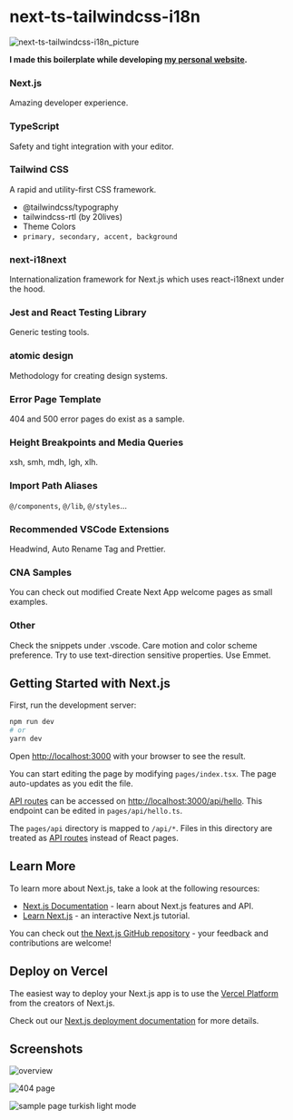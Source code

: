 # next-ts-tailwindcss-i18n
![next-ts-tailwindcss-i18n_picture](https://user-images.githubusercontent.com/34271483/143013818-25d6150b-55ab-4945-89c8-1c9334c5f227.png)

**I made this boilerplate while developing [my personal website](https://berkekaragoz.com).**

### Next.js

Amazing developer experience.

### TypeScript

Safety and tight integration with your editor.

### Tailwind CSS

A rapid and utility-first CSS framework.

- @tailwindcss/typography
- tailwindcss-rtl (by 20lives)
- Theme Colors
- `primary, secondary, accent, background`

### next-i18next

Internationalization framework for Next.js which uses react-i18next under the hood.

### Jest and React Testing Library

Generic testing tools.

### atomic design

Methodology for creating design systems.

### Error Page Template

404 and 500 error pages do exist as a sample.

### Height Breakpoints and Media Queries

xsh, smh, mdh, lgh, xlh.

### Import Path Aliases

`@/components`, `@/lib`, `@/styles`...

### Recommended VSCode Extensions

Headwind, Auto Rename Tag and Prettier.

### CNA Samples

You can check out modified Create Next App welcome pages as small examples.

### Other

Check the snippets under .vscode.
Care motion and color scheme preference.
Try to use text-direction sensitive properties.
Use Emmet.

## Getting Started with Next.js

First, run the development server:

```bash
npm run dev
# or
yarn dev
```

Open [http://localhost:3000](http://localhost:3000) with your browser to see the result.

You can start editing the page by modifying `pages/index.tsx`. The page auto-updates as you edit the file.

[API routes](https://nextjs.org/docs/api-routes/introduction) can be accessed on [http://localhost:3000/api/hello](http://localhost:3000/api/hello). This endpoint can be edited in `pages/api/hello.ts`.

The `pages/api` directory is mapped to `/api/*`. Files in this directory are treated as [API routes](https://nextjs.org/docs/api-routes/introduction) instead of React pages.

## Learn More

To learn more about Next.js, take a look at the following resources:

- [Next.js Documentation](https://nextjs.org/docs) - learn about Next.js features and API.
- [Learn Next.js](https://nextjs.org/learn) - an interactive Next.js tutorial.

You can check out [the Next.js GitHub repository](https://github.com/vercel/next.js/) - your feedback and contributions are welcome!

## Deploy on Vercel

The easiest way to deploy your Next.js app is to use the [Vercel Platform](https://vercel.com/new?utm_medium=default-template&filter=next.js&utm_source=create-next-app&utm_campaign=create-next-app-readme) from the creators of Next.js.

Check out our [Next.js deployment documentation](https://nextjs.org/docs/deployment) for more details.

## Screenshots

![overview](https://user-images.githubusercontent.com/34271483/173188510-dc94dd9a-8968-4074-a4c5-9df2e83364bf.png)

![404 page](https://user-images.githubusercontent.com/34271483/173188415-4cf540c9-d304-44a6-9992-a2f202c21968.png)

![sample page turkish light mode](https://user-images.githubusercontent.com/34271483/173188482-b094d29d-643d-42e8-b75e-41fbb234d864.png)

